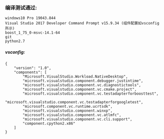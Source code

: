 ### 编译测试通过:
    windows10 Pro 19043.844
    Visual Studio 2017 Developer Command Prompt v15.9.34 (组件配置如vsconfig所示)
    boost_1_75_0-msvc-14.1-64
    git
    python2.7

##### vsconfig:
```
{
	"version": "1.0",
	"components": [
		"Microsoft.VisualStudio.Workload.NativeDesktop",
		"microsoft.visualstudio.component.debugger.justintime",
		"microsoft.visualstudio.component.vc.diagnostictools",
		"microsoft.visualstudio.component.vc.cmake.project",
		"microsoft.visualstudio.component.vc.testadapterforboosttest",
		"microsoft.visualstudio.component.vc.testadapterforgoogletest",
		"microsoft.component.vc.runtime.ucrtsdk",
		"microsoft.visualstudio.component.winxp",
		"microsoft.visualstudio.component.vc.atlmfc",
		"microsoft.visualstudio.component.vc.cli.support",
		"component.cpython2.x86"
	]
}
```
